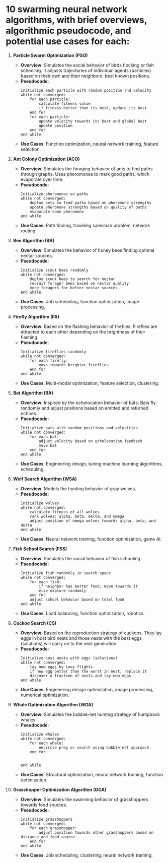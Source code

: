 # 10 swarming neural network algorithms, with brief overviews, algorithmic pseudocode, and potential use cases for each:

1. **Particle Swarm Optimization (PSO)**
    - **Overview**: Simulates the social behavior of birds flocking or fish schooling. It adjusts trajectories of individual agents (particles) based on their own and their neighbors' best known positions.
    - **Pseudocode**:
        ```
        Initialize each particle with random position and velocity
        while not converged:
            for each particle:
                calculate fitness value
                if fitness better than its best, update its best
            end for
            for each particle:
                update velocity towards its best and global best
                update position
            end for
        end while
        ```
    - **Use Cases**: Function optimization, neural network training, feature selection.

2. **Ant Colony Optimization (ACO)**
    - **Overview**: Simulates the foraging behavior of ants to find paths through graphs. Uses pheromones to mark good paths, which evaporate over time.
    - **Pseudocode**:
        ```
        Initialize pheromones on paths
        while not converged:
            deploy ants to find paths based on pheromone strengths
            update pheromone strengths based on quality of paths
            evaporate some pheromone
        end while
        ```
    - **Use Cases**: Path finding, traveling salesman problem, network routing.

3. **Bee Algorithm (BA)**
    - **Overview**: Simulates the behavior of honey bees finding optimal nectar sources.
    - **Pseudocode**:
        ```
        Initialize scout bees randomly
        while not converged:
            deploy scout bees to search for nectar
            recruit forager bees based on nectar quality
            more foragers for better nectar sources
        end while
        ```
    - **Use Cases**: Job scheduling, function optimization, image processing.

4. **Firefly Algorithm (FA)**
    - **Overview**: Based on the flashing behavior of fireflies. Fireflies are attracted to each other depending on the brightness of their flashing.
    - **Pseudocode**:
        ```
        Initialize fireflies randomly
        while not converged:
            for each firefly:
                move towards brighter fireflies
            end for
        end while
        ```
    - **Use Cases**: Multi-modal optimization, feature selection, clustering.

5. **Bat Algorithm (BA)**
    - **Overview**: Inspired by the echolocation behavior of bats. Bats fly randomly and adjust positions based on emitted and returned echoes.
    - **Pseudocode**:
        ```
        Initialize bats with random positions and velocities
        while not converged:
            for each bat:
                adjust velocity based on echolocation feedback
                move bat
            end for
        end while
        ```
    - **Use Cases**: Engineering design, tuning machine learning algorithms, scheduling.

6. **Wolf Search Algorithm (WSA)**
    - **Overview**: Models the hunting behavior of gray wolves.
    - **Pseudocode**:
        ```
        Initialize wolves
        while not converged:
            calculate fitness of all wolves
            rank wolves: alpha, beta, delta, and omega
            adjust position of omega wolves towards alpha, beta, and delta
        end while
        ```
    - **Use Cases**: Neural network training, function optimization, game AI.

7. **Fish School Search (FSS)**
    - **Overview**: Simulates the social behavior of fish schooling.
    - **Pseudocode**:
        ```
        Initialize fish randomly in search space
        while not converged:
            for each fish:
                if neighbor has better food, move towards it
                else explore randomly
            end for
            adjust school behavior based on total food
        end while
        ```
    - **Use Cases**: Load balancing, function optimization, robotics.

8. **Cuckoo Search (CS)**
    - **Overview**: Based on the reproduction strategy of cuckoos. They lay eggs in host bird nests and those nests with the best eggs (solutions) will carry on to the next generation.
    - **Pseudocode**:
        ```
        Initialize host nests with eggs (solutions)
        while not converged:
            lay new eggs by Levy flights
            if new egg better than the worst in nest, replace it
            discover a fraction of nests and lay new eggs
        end while
        ```
    - **Use Cases**: Engineering design optimization, image processing, numerical optimization.

9. **Whale Optimization Algorithm (WOA)**
    - **Overview**: Simulates the bubble-net hunting strategy of humpback whales.
    - **Pseudocode**:
        ```
        Initialize whales
        while not converged:
            for each whale:
                encircle prey or search using bubble-net approach
            end for


        end while
        ```
    - **Use Cases**: Structural optimization, neural network training, function optimization.

10. **Grasshopper Optimization Algorithm (GOA)**
    - **Overview**: Simulates the swarming behavior of grasshoppers towards food sources.
    - **Pseudocode**:
        ```
        Initialize grasshoppers
        while not converged:
            for each grasshopper:
                adjust position towards other grasshoppers based on distance and food source
            end for
        end while
        ```
    - **Use Cases**: Job scheduling, clustering, neural network training.
